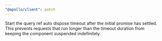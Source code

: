 ```yaml
---
"@apollo/client": patch
---
```


Start the query ref auto dispose timeout after the initial promise has settled. This prevents requests that run longer than the timeout duration from keeping the component suspended indefinitely.
